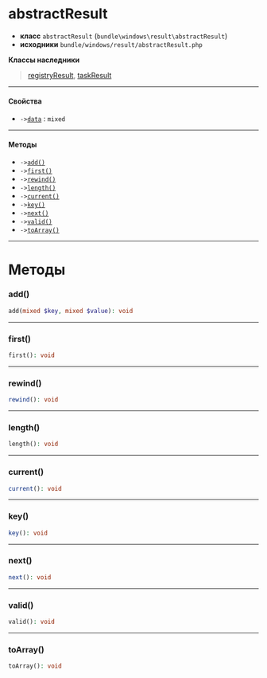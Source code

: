 # abstractResult

- **класс** `abstractResult` (`bundle\windows\result\abstractResult`)
- **исходники** `bundle/windows/result/abstractResult.php`

**Классы наследники**

> [registryResult](classes/bundle/windows/result/registryResult.ru.md), [taskResult](classes/bundle/windows/result/taskResult.ru.md)

---

#### Свойства

- `->`[`data`](#prop-data) : `mixed`

---

#### Методы

- `->`[`add()`](#method-add)
- `->`[`first()`](#method-first)
- `->`[`rewind()`](#method-rewind)
- `->`[`length()`](#method-length)
- `->`[`current()`](#method-current)
- `->`[`key()`](#method-key)
- `->`[`next()`](#method-next)
- `->`[`valid()`](#method-valid)
- `->`[`toArray()`](#method-toarray)

---
# Методы

<a name="method-add"></a>

### add()
```php
add(mixed $key, mixed $value): void
```

---

<a name="method-first"></a>

### first()
```php
first(): void
```

---

<a name="method-rewind"></a>

### rewind()
```php
rewind(): void
```

---

<a name="method-length"></a>

### length()
```php
length(): void
```

---

<a name="method-current"></a>

### current()
```php
current(): void
```

---

<a name="method-key"></a>

### key()
```php
key(): void
```

---

<a name="method-next"></a>

### next()
```php
next(): void
```

---

<a name="method-valid"></a>

### valid()
```php
valid(): void
```

---

<a name="method-toarray"></a>

### toArray()
```php
toArray(): void
```